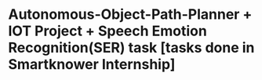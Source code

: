 # Autonomous-Object-Path-Planner + IOT Project + Speech Emotion Recognition(SER) task [tasks done in Smartknower Internship]
